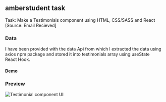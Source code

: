 ## amberstudent task

Task: Make a Testimonials component using HTML, CSS/SASS and
React [Source: Email Recieved]

### Data

I have been provided with the data Api from which I extracted the data using axios npm package and stored it into testimonials array using useState React Hook.

#### [Demo](https://testimonial-ui.netlify.app/)

### Preview

![Testimonial component UI](https://user-images.githubusercontent.com/33036554/124659222-579f2000-dec2-11eb-8b5e-dcc63d8d9947.png)
